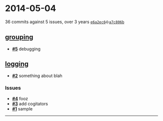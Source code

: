 # 2014-05-04
36 commits against 5 issues, over 3 years [`e6a2ec6`](https://github.com/diffsky/scratch-github/commit/e6a2ec6)⎆[`a7c806b`](https://github.com/diffsky/scratch-github/commit/a7c806b)

## [**grouping**](https://github.com/diffsky/scratch-github/issues?milestone=2&state=open)
- [**#5**](https://github.com/diffsky/scratch-github/issues/5) debugging

## [**logging**](https://github.com/diffsky/scratch-github/issues?milestone=1&state=open)
- [**#2**](https://github.com/diffsky/scratch-github/issues/2) something about blah

### Issues 
- [**#4**](https://github.com/diffsky/scratch-github/issues/4) fooz
- [**#3**](https://github.com/diffsky/scratch-github/issues/3) add cogitators
- [**#1**](https://github.com/diffsky/scratch-github/issues/1) sample
---


